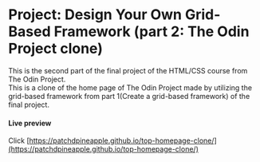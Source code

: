 # Project: Design Your Own Grid-Based Framework (part 2: The Odin Project clone)

This is the second part of the final project of the HTML/CSS course from The Odin Project.\
This is a clone of the home page of The Odin Project made by utilizing the grid-based framework from part 1(Create a grid-based framework) of the final project.

#### Live preview

Click [https://patchdpineapple.github.io/top-homepage-clone/](https://patchdpineapple.github.io/top-homepage-clone/)
